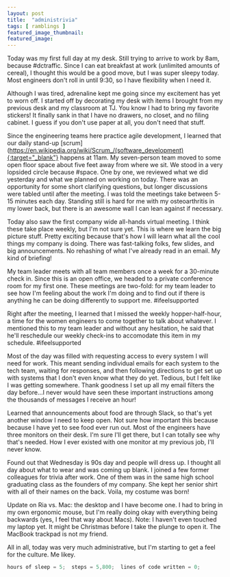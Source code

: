```yaml
---
layout: post
title:  "administrivia"
tags: [ ramblings ]
featured_image_thumbnail:
featured_image: 
---
```

Today was my first full day at my desk.  Still trying to arrive to work by 8am, because #dctraffic.  Since I can eat breakfast at work (unlimited amounts of cereal), I thought this would be a good move, but I was super sleepy today.  Most engineers don't roll in until 9:30, so I have flexibility when I need it. 

Although I was tired, adrenaline kept me going since my excitement has yet to worn off.  I started off by decorating my desk with items I brought from my previous desk and my classroom at TJ. You know I had to bring my favorite stickers!  It finally sank in that I have no drawers, no closet, and no filing cabinet.  I guess if you don't use paper at all, you don't need that stuff.  

Since the engineering teams here practice agile development, I learned that our daily stand-up [scrum](https://en.wikipedia.org/wiki/Scrum_/(software_development){:target="_blank"} happens at 11am.  My seven-person team moved to some open floor space about five feet away from where we sit.  We stood in a very lopsided circle because #space.  One by one, we reviewed what we did yesterday and what we planned on working on today.  There was an opportunity for some short clarifying questions, but longer discussions were tabled until after the meeting.  I was told the meetings take between 5-15 minutes each day.  Standing still is hard for me with my osteoarthritis in my lower back, but there is an awesome wall I can lean against if necessary.  

Today also saw the first company wide all-hands virtual meeting. I think these take place weekly, but I'm not sure yet.  This is where we learn the big picture stuff.  Pretty exciting because that's how I will learn what all the cool things my company is doing.  There was fast-talking folks, few slides, and big announcements.  No rehashing of what I've already read in an email.  My kind of briefing!

My team leader meets with all team members once a week for a 30-minute check in.  Since this is an open office, we headed to a private conference room for my first one.  These meetings are two-fold:  for my team leader to see how I'm feeling about the work I'm doing and to find out if there is anything he can be doing differently to support me.  #ifeelsupported 

Right after the meeting, I learned that I missed the weekly hopper-half-hour, a time for the women engineers to come together to talk about whatever.  I mentioned this to my team leader and without any hesitation, he said that he'll reschedule our weekly check-ins to accomodate this item in my schedule.  #ifeelsupported

Most of the day was filled with requesting access to every system I will need for work.  This meant sending individual emails for each system to the tech team, waiting for responses, and then following directions to get set up with systems that I don't even know what they do yet.  Tedious, but I felt like I was getting somewhere.  Thank goodness I set up all my email filters the day before...I never would have seen these important instructions among the thousands of messages I receive an hour!

Learned that announcements about food are through Slack, so that's yet another window I need to keep open.  Not sure how important this because because I have yet to see food ever run out.  Most of the engineers have three monitors on their desk.  I'm sure I'll get there, but I can totally see why that's needed.  How I ever existed with one monitor at my previous job, I'll never know.  

Found out that Wednesday is 90s day and people will dress up.  I thought all day about what to wear and was coming up blank.  I joined a few former colleagues for trivia after work.  One of them was in the same high school graduating class as the founders of my company.  She kept her senior shirt with all of their names on the back.  Voila, my costume was born!  

Update on Ria vs. Mac:  the desktop and I have become one. I had to bring in my own ergonomic mouse, but I'm really doing okay with everything being backwards (yes, I feel that way about Macs).  Note:  I haven't even touched my laptop yet.  It might be Christmas before I take the plunge to open it.  The MacBook trackpad is not my friend.

All in all, today was very much administrative, but I'm starting to get a feel for the culture.  Me likey.

```Java
hours of sleep = 5;  steps = 5,800;  lines of code written = 0;
```

